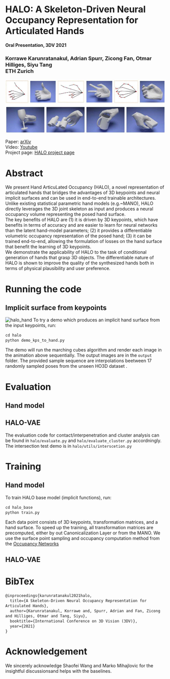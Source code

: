 # HALO: A Skeleton-Driven Neural Occupancy Representation for Articulated Hands
**Oral Presentation, 3DV 2021**

### Korrawe Karunratanakul, Adrian Spurr, Zicong Fan, Otmar Hilliges, Siyu Tang  <br/>  ETH Zurich

![halo_teaser](/assets/teaser.jpg "HALO teaser")

Paper: [arXiv](https://arxiv.org/abs/2109.11399) <br/>
Video: [Youtube](http://www.youtube.com/watch?feature=player_embedded&v=QBiAN8Bobuc) <br/>
Project page: [HALO project page](https://korrawe.github.io/HALO/HALO.html) <br/>



# Abstract
We present Hand ArticuLated Occupancy (HALO), a novel representation of articulated hands that bridges the advantages of 3D keypoints and neural implicit surfaces and can be used in end-to-end trainable architectures. Unlike existing statistical parametric hand models (e.g.~MANO), HALO directly leverages the 3D joint skeleton as input and produces a neural occupancy volume representing the posed hand surface.  
The key benefits of HALO are
(1) it is driven by 3D keypoints, which have benefits in terms of accuracy and are easier to learn for neural networks than the latent hand-model parameters;
(2) it provides a differentiable volumetric occupancy representation of the posed hand;
(3) it can be trained end-to-end, allowing the formulation of losses on the hand surface that benefit the learning of 3D keypoints.  
We demonstrate the applicability of HALO to the task of conditional generation of hands that grasp 3D objects. The differentiable nature of HALO is shown to improve the quality of the synthesized hands both in terms of physical plausibility and user preference. 

# Running the code

## Implicit surface from keypoints
![halo_hand](/assets/halo_hand.gif "HALO teaser")
To try a demo which produces an implicit hand surface from the input keypoints, run:
```
cd halo
python demo_kps_to_hand.py
```
The demo will run the marching cubes algorithm and render each image in the animation above sequentially. The output images are in the ```output``` folder. The provided sample sequence are interpolations beetween 17 randomly sampled poses from the unseen HO3D dataset  .


# Evaluation
## Hand model

## HALO-VAE
The evaluation code for contact/interpenetration and cluster analysis can be found in ```halo/evaluate.py``` and ```halo/evaluate_cluster.py``` accordningly. The intersection test demo is in ```halo/utils/interscetion.py```

# Training
## Hand model
To train HALO base model (implicit functions), run:
```
cd halo_base
python train.py
```
Each data point consists of 3D keypoints, transformation matrices, and a hand surface. To speed up the training, all transformation matrices are precomputed, either by out Canonicalization Layer or from the MANO.
We use the surface point sampling and occupancy computation method from the [Occupancy Networks](https://github.com/autonomousvision/occupancy_networks)


## HALO-VAE


# BibTex
```
@inproceedings{karunratanakul2021halo,
  title={A Skeleton-Driven Neural Occupancy Representation for Articulated Hands},
  author={Karunratanakul, Korrawe and, Spurr, Adrian and Fan, Zicong and Hilliges, Otmar and Tang, Siyu},
  booktitle={International Conference on 3D Vision (3DV)},
  year={2021}
}
```

# Acknowledgement
We  sincerely  acknowledge  Shaofei Wang and Marko Mihajlovic for the insightful discussionsand helps with the baselines.
